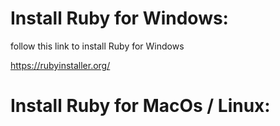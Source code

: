 # Install Ruby for Windows:

follow this link to install Ruby for Windows

https://rubyinstaller.org/


# Install Ruby for MacOs / Linux:
